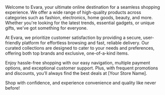 Welcome to Evara, your ultimate online destination for a seamless shopping experience. We offer a wide range of high-quality products across categories such as fashion, electronics, home goods, beauty, and more. Whether you're looking for the latest trends, essential gadgets, or unique gifts, we've got something for everyone.

At Evara, we prioritize customer satisfaction by providing a secure, user-friendly platform for effortless browsing and fast, reliable delivery. Our curated collections are designed to cater to your needs and preferences, offering both top brands and exclusive, one-of-a-kind items.

Enjoy hassle-free shopping with our easy navigation, multiple payment options, and exceptional customer support. Plus, with frequent promotions and discounts, you’ll always find the best deals at [Your Store Name].

Shop with confidence, and experience convenience and quality like never before!



